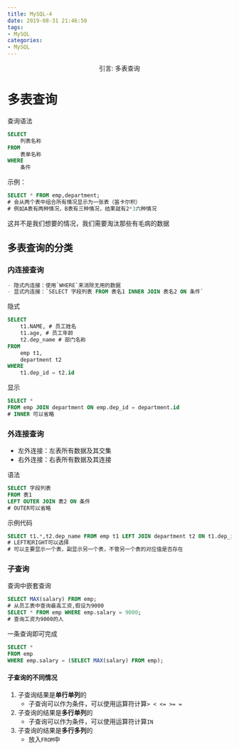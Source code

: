```yaml
---
title: MySQL-4
date: 2019-08-31 21:46:50
tags: 
- MySQL
categories:
- MySQL
---
```


<center>
引言: 多表查询
</center>

<!--more-->




# 多表查询

查询语法
```sql
SELECT
    列表名称    
FROM
    表单名称
WHERE
    条件
```

示例：
```sql
SELECT * FROM emp,department;
# 会从两个表中组合所有情况显示为一张表（笛卡尔积）
# 例如A表有两种情况，B表有三种情况，结果就有2*3六种情况
```
这并不是我们想要的情况，我们需要淘汰那些有毛病的数据

## 多表查询的分类
### 内连接查询
```sql
- 隐式内连接：使用`WHERE`来消除无用的数据
- 显式内连接：`SELECT 字段列表 FROM 表名1 INNER JOIN 表名2 ON 条件`
```

隐式
```sql
SELECT
	t1.NAME, # 员工姓名
	t1.age, # 员工年龄 
	t2.dep_name # 部门名称
FROM
	emp t1,
	department t2
WHERE
	t1.dep_id = t2.id
```
显示
```sql
SELECT * 
FROM emp JOIN department ON emp.dep_id = department.id
# INNER 可以省略
```

### 外连接查询
- 左外连接：左表所有数据及其交集
- 右外连接：右表所有数据及其连接

语法
```sql
SELECT 字段列表 
FROM 表1 
LEFT OUTER JOIN 表2 ON 条件
# OUTER可以省略
```
示例代码
```sql
SELECT t1.*,t2.dep_name FROM emp t1 LEFT JOIN department t2 ON t1.dep_id=t2.id
# LEFT和RIGHT可以选择
# 可以主要显示一个表，副显示另一个表，不管另一个表的对应值是否存在
```


### 子查询

查询中嵌套查询
```sql
SELECT MAX(salary) FROM emp;
# 从员工表中查询最高工资,假设为9000
SELECT * FROM emp WHERE emp.salary = 9000;
# 查询工资为9000的人
```
一条查询即可完成
```sql
SELECT * 
FROM emp 
WHERE emp.salary = (SELECT MAX(salary) FROM emp);
```

#### 子查询的不同情况

1. 子查询结果是**单行单列**的
    - 子查询可以作为条件，可以使用运算符计算`> < <= >= =`
2. 子查询的结果是**多行单列**的
    - 子查询可以作为条件，可以使用运算符计算`IN`
3. 子查询的结果是**多行多列**的
    - 放入`FROM`中

